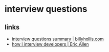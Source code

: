 # interview questions

## links
* [interview questions summary | billyhollis.com](http://billyhollis.com/Downloads/InterviewQuestionsSummaryAndReferenceFixed.pdf)
* [how I interview developers | Eric Allen](https://ericrallen.dev/blog/how-i-interview-developers/)
